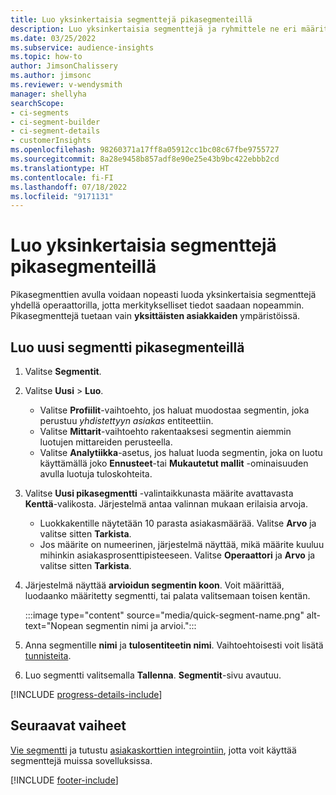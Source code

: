 ```yaml
---
title: Luo yksinkertaisia segmenttejä pikasegmenteillä
description: Luo yksinkertaisia segmenttejä ja ryhmittele ne eri määritteiden perusteella.
ms.date: 03/25/2022
ms.subservice: audience-insights
ms.topic: how-to
author: JimsonChalissery
ms.author: jimsonc
ms.reviewer: v-wendysmith
manager: shellyha
searchScope:
- ci-segments
- ci-segment-builder
- ci-segment-details
- customerInsights
ms.openlocfilehash: 98260371a17ff8a05912cc1bc08c67fbe9755727
ms.sourcegitcommit: 8a28e9458b857adf8e90e25e43b9bc422ebbb2cd
ms.translationtype: HT
ms.contentlocale: fi-FI
ms.lasthandoff: 07/18/2022
ms.locfileid: "9171131"
---
```

# <a name="create-simple-segments-with-quick-segments"></a>Luo yksinkertaisia segmenttejä pikasegmenteillä

Pikasegmenttien avulla voidaan nopeasti luoda yksinkertaisia segmenttejä yhdellä operaattorilla, jotta merkitykselliset tiedot saadaan nopeammin. Pikasegmenttejä tuetaan vain **yksittäisten asiakkaiden** ympäristöissä.

## <a name="create-a-new-segment-with-quick-segments"></a>Luo uusi segmentti pikasegmenteillä

1. Valitse **Segmentit**.

1. Valitse **Uusi** > **Luo**.
   - Valitse **Profiilit**-vaihtoehto, jos haluat muodostaa segmentin, joka perustuu *yhdistettyyn asiakas* entiteettiin.
   - Valitse **Mittarit**-vaihtoehto rakentaaksesi segmentin aiemmin luotujen mittareiden perusteella.
   - Valitse **Analytiikka**-asetus, jos haluat luoda segmentin, joka on luotu käyttämällä joko **Ennusteet**-tai **Mukautetut mallit** -ominaisuuden avulla luotuja tuloskohteita.

1. Valitse **Uusi pikasegmentti** -valintaikkunasta määrite avattavasta **Kenttä**-valikosta. Järjestelmä antaa valinnan mukaan erilaisia arvoja.
   - Luokkakentille näytetään 10 parasta asiakasmäärää. Valitse **Arvo** ja valitse sitten **Tarkista**.
   - Jos määrite on numeerinen, järjestelmä näyttää, mikä määrite kuuluu mihinkin asiakasprosenttipisteeseen. Valitse **Operaattori** ja **Arvo** ja valitse sitten **Tarkista**.

1. Järjestelmä näyttää **arvioidun segmentin koon**. Voit määrittää, luodaanko määritetty segmentti, tai palata valitsemaan toisen kentän.

   :::image type="content" source="media/quick-segment-name.png" alt-text="Nopean segmentin nimi ja arvioi.":::

1. Anna segmentille **nimi** ja **tulosentiteetin nimi**. Vaihtoehtoisesti voit lisätä [tunnisteita](work-with-tags-columns.md#manage-tags).

1. Luo segmentti valitsemalla **Tallenna**. **Segmentit**-sivu avautuu.

[!INCLUDE [progress-details-include](includes/progress-details-pane.md)]

## <a name="next-steps"></a>Seuraavat vaiheet

[Vie segmentti](export-destinations.md) ja tutustu [asiakaskorttien integrointiin](customer-card-add-in.md), jotta voit käyttää segmenttejä muissa sovelluksissa.

[!INCLUDE [footer-include](includes/footer-banner.md)]
